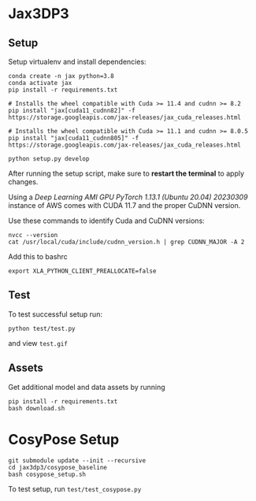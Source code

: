 # Jax3DP3


## Setup

Setup virtualenv and install dependencies:
```
conda create -n jax python=3.8
conda activate jax
pip install -r requirements.txt

# Installs the wheel compatible with Cuda >= 11.4 and cudnn >= 8.2
pip install "jax[cuda11_cudnn82]" -f https://storage.googleapis.com/jax-releases/jax_cuda_releases.html

# Installs the wheel compatible with Cuda >= 11.1 and cudnn >= 8.0.5
pip install "jax[cuda11_cudnn805]" -f https://storage.googleapis.com/jax-releases/jax_cuda_releases.html

python setup.py develop
```

After running the setup script, make sure to **restart the terminal** to apply changes.

Using a *Deep Learning AMI GPU PyTorch 1.13.1 (Ubuntu 20.04) 20230309* instance of AWS comes with CUDA 11.7 and the proper CuDNN version. 

Use these commands to identify Cuda and CuDNN versions:
```
nvcc --version
cat /usr/local/cuda/include/cudnn_version.h | grep CUDNN_MAJOR -A 2
```

Add this to bashrc
```
export XLA_PYTHON_CLIENT_PREALLOCATE=false
```

<!-- Add the following to `~/.bashrc`

Install additional libraries and restart to apply changes
```
sudo apt-get install libegl1-mesa-dev
sudo apt-get install libglu1-mesa-dev
``` -->

## Test

To test successful setup run:
```
python test/test.py
```
and view `test.gif`

## Assets

Get additional model and data assets by running
```
pip install -r requirements.txt
bash download.sh
```

<!-- ```
sudo apt install libeigen3-dev
sudo ln -s /usr/include/eigen3/Eigen /usr/include/Eigen -->


# CosyPose Setup

```
git submodule update --init --recursive
cd jax3dp3/cosypose_baseline
bash cosypose_setup.sh
```

To test setup, run `test/test_cosypose.py`
